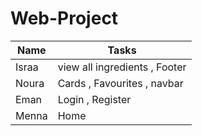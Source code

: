 # Web-Project

| Name   | Tasks |
|--------|---------|
| Israa     |  view all ingredients , Footer   |
| Noura  | Cards , Favourites , navbar  |
| Eman    | Login , Register   |
| Menna   | Home  |
